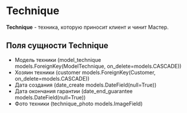 # Technique
**Technique** - техника, которую приносит клиент и чинит Мастер.  

## Поля сущности Technique
  - Модель техники (model_technique models.ForeignKey(ModelTechnique, on_delete=models.CASCADE))
  - Хозяин техники (customer models.ForeignKey(Customer, on_delete=models.CASCADE))
  - Дата создания (date_create models.DateField(null=True))
  - Дата окончания гарантии (date_end_guarantee models.DateField(null=True))
  - Фото техники (technique_photo models.ImageField)
